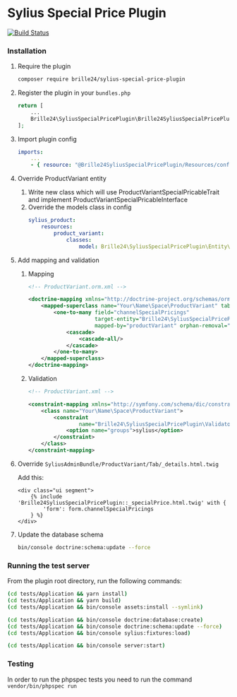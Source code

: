 # Sylius Special Price Plugin
[![Build Status](https://travis-ci.org/Brille24/SyliusSpecialPricePlugin.svg?branch=master)](https://travis-ci.org/Brille24/SyliusSpecialPricePlugin)

### Installation
1. Require the plugin
    ```bash
    composer require brille24/sylius-special-price-plugin
    ```
    
2. Register the plugin in your ```bundles.php```
    ```php
    return [
        ...
        Brille24\SyliusSpecialPricePlugin\Brille24SyliusSpecialPricePlugin::class => ['all' => true],
    ];
    ```
    
3. Import plugin config
    ```yaml
    imports:
        ...
        - { resource: "@Brille24SyliusSpecialPricePlugin/Resources/config/config.yml" }
    ```

4. Override ProductVariant entity
    1. Write new class which will use ProductVariantSpecialPricableTrait and implement ProductVariantSpecialPricableInterface
    2. Override the models class in config
        ```yaml
        sylius_product:
            resources:
                product_variant:
                    classes:
                        model: Brille24\SyliusSpecialPricePlugin\Entity\ProductVariant
        ```

5. Add mapping and validation
    1. Mapping
        ```xml
        <!-- ProductVariant.orm.xml -->
 
        <doctrine-mapping xmlns="http://doctrine-project.org/schemas/orm/doctrine-mapping">
            <mapped-superclass name="Your\Name\Space\ProductVariant" table="sylius_product_variant">
                <one-to-many field="channelSpecialPricings"
                             target-entity="Brille24\SyliusSpecialPricePlugin\Entity\ChannelSpecialPricingInterface"
                             mapped-by="productVariant" orphan-removal="true">
                    <cascade>
                        <cascade-all/>
                    </cascade>
                </one-to-many>
            </mapped-superclass>
        </doctrine-mapping>
        ```
    2. Validation
        ```xml
        <!-- ProductVariant.xml -->
    
        <constraint-mapping xmlns="http://symfony.com/schema/dic/constraint-mapping">
            <class name="Your\Name\Space\ProductVariant">
                <constraint
                        name="Brille24\SyliusSpecialPricePlugin\Validator\ProductVariantChannelSpecialPriceDateOverlapConstraint">
                    <option name="groups">sylius</option>
                </constraint>
            </class>
        </constraint-mapping>
        ```

6. Override ```SyliusAdminBundle/ProductVariant/Tab/_details.html.twig```
    
    Add this:
    ```twig
    <div class="ui segment">
        {% include 'Brille24SyliusSpecialPricePlugin::_specialPrice.html.twig' with {
            'form': form.channelSpecialPricings
        } %}
    </div>
    ```

7. Update the database schema
    ```bash
    bin/console doctrine:schema:update --force
    ```

### Running the test server
From the plugin root directory, run the following commands:

```bash
(cd tests/Application && yarn install)
(cd tests/Application && yarn build)
(cd tests/Application && bin/console assets:install --symlink)

(cd tests/Application && bin/console doctrine:database:create)
(cd tests/Application && bin/console doctrine:schema:update --force)
(cd tests/Application && bin/console sylius:fixtures:load)

(cd tests/Application && bin/console server:start)
```

### Testing
In order to run the phpspec tests you need to run the command `vendor/bin/phpspec run`

